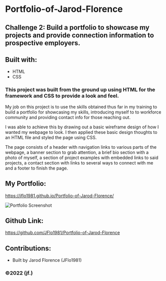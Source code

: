 # Portfolio-of-Jarod-Florence


## Challenge 2: Build a portfolio to showcase my projects and provide connection information to prospective employers.

## Built with:
* HTML
* CSS

### This project was built from the ground up using HTML for the framework and CSS to provide a look and feel.

My job on this project is to use the skills obtained thus far in my training to build a portfolio for showcasing my skills, introducing myself to to workforce community and providing contact info for those reaching out.

I was able to achieve this by drawing out a basic wireframe design of how I wanted my webpage to look.  I then applied these basic design thoughts to an HTML file and styled the page using CSS.

The page consists of a header with navigation links to various parts of the webpage, a banner section to grab attention, a brief bio section with a photo of myself, a section of project examples with embedded links to said projects, a contact section with links to several ways to connect with me and a footer to finish the page.

## My Portfolio:
https://jflo1981.github.io/Portfolio-of-Jarod-Florence/

![Portfolio Screenshot](https://raw.github.com/JFlo1981/Portfolio-of-Jarod-Florence/main/Assets/CSS/Images/port-screenshot.png)

## Github Link:
https://github.com/JFlo1981/Portfolio-of-Jarod-Florence

## Contributions:
* Built by Jarod Florence (JFlo1981)

### ©️2022 (jf.)


